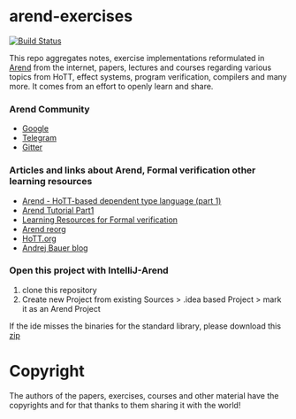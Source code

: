 
# arend-exercises
[![Build Status](https://img.shields.io/endpoint.svg?url=https%3A%2F%2Factions-badge.atrox.dev%2Fi-walker%2Farend-exercises%2Fbadge&label=build&logo=none%3Fref%3Dmaster&style=popout)](https://actions-badge.atrox.dev/i-walker/arend-exercises/goto?ref=master)

This repo aggregates notes, exercise implementations reformulated in [Arend](https://arend-lang.github.io) from the internet, papers, lectures and courses regarding various topics from HoTT, effect systems, program verification, compilers and many more.
It comes from an effort to openly learn and share.

### Arend Community
- [Google](https://groups.google.com/forum/#!forum/arend-lang)
- [Telegram](https://t.me/joinchat/GPwwsREtctsqEVs6gPeLLg)
- [Gitter](https://gitter.im/arend-lang/community)

### Articles and links about Arend, Formal verification other learning resources
- [Arend - HoTT-based dependent type language (part 1)](https://geeks-world.github.io/articles/469569/index.html)
- [Arend Tutorial Part1](https://github.com/arend-lang/tutorial-code)
- [Learning Resources for Formal verification](https://avigad.github.io/formal_methods_in_education/)
- [Arend reorg](https://github.com/JetBrains/Arend/pull/177)
- [HoTT.org](https://homotopytypetheory.org)
- [Andrej Bauer blog](http://math.andrej.com/about/)

### Open this project with IntelliJ-Arend

1. clone this repository
2. Create new Project from existing Sources > .idea based Project > mark it as an Arend Project

If the ide misses the binaries for the standard library, please download this [zip](https://github.com/JetBrains/arend-lib/releases/latest/download/arend-lib.zip)

# Copyright

The authors of the papers, exercises, courses and other material have the copyrights and for that thanks to them sharing it with the world!
